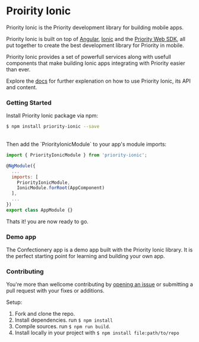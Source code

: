 # Proirity Ionic

Priority Ionic is the Priority development library for building mobile apps.

Priority Ionic is built on top of [Angular](https://angular.io/), [Ionic](https://ionicframework.com/) and the [Priority Web SDK](https://prioritysoftware.github.io/api), all put together to create the best development library for Priority in mobile.

Priority Ionic provides a set of powerfull services along with usefull components that make building Ionic apps integrating with Priority easier than ever.

Explore the [docs](https://prioritysoftware.github.io/priority-ionic) for further explenation on how to use Priority Ionic, its API and content.

### Getting Started

Install Priority Ionic package via npm:

```bash
$ npm install priority-ionic --save
```
<br/>
Then add the `PriorityIonicModule` to your app's module imports:

```js
import { PriorityIonicModule } from 'priority-ionic';

@NgModule({
  ...
  imports: [
    PriorityIonicModule,
    IonicModule.forRoot(AppComponent)
  ],
  ...
})
export class AppModule {}
```

Thats it! you are now ready to go.

### Demo app

The Confectionery app is a demo app built with the Priority Ionic library. It is the perfect starting point for learning and building your own app.

### Contributing

You're more than wellcome contributing by [opening an issue](/issues/new) or submitting a pull request with your fixes or additions.

Setup:

 1. Fork and clone the repo.
 2. Install dependencies. run `$ npm install`
 3. Compile sources. run `$ npm run build`.
 4. Install locally in your project with `$ npm install file:path/to/repo`





